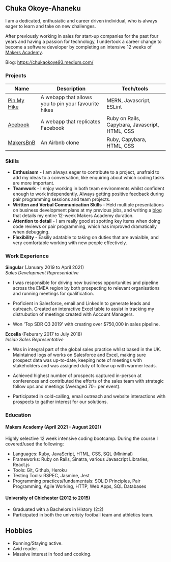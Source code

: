 ## Chuka Okoye-Ahaneku
I am a dedicated, enthusiatic and career driven individual, who is always eager to learn and take on new challenges. 

After previously working in sales for start-up companies for the past four years and having a passion for technology, I undertook a career change to become a software developer by completing an intensive 12 weeks of [Makers Academy](https://github.com/makersacademy).

Blog: https://chukaokoye93.medium.com/
### Projects
| Name                         | Description       | Tech/tools        |
| ---------------------------- | ----------------- | ----------------- |
| [Pin My Hike][1]          | A webapp that allows you to pin your favourite hikes | MERN, Javascript, ESLint |
| [Acebook][2] | A webapp that replicates Facebook | Ruby on Rails, Capybara, Javascript, HTML, CSS |
| [MakersBnB][3] | An Airbnb clone | Ruby, Capybara, HTML, CSS |

### Skills
- **Enthusiasm** - I am always eager to contribute to a project, unafraid to add my ideas to a conversation, like enquiring about which coding tasks are more important. 
- **Teamwork** - I enjoy working in both team environments whilst confident enough to work independently. Always getting positive feedback during pair programming sessions and team projects.
- **Written and Verbal Communication Skills** - Held multiple presentations on business development plans at my previous jobs, and writing a [blog][4] that details my entire 12-week Makers Academy duration.
- **Attention to detail** - I am really good at spotting key items when doing code reviews or pair programming, which has improved dramatically when debugging.
- **Flexibility** - Easiliy adatable to taking on duties that are avaialble, and very comfortable working with new people effectively.

### Work Experience

**Singular** (January 2019 to April 2021)  
*Sales Development Representative*
- I was responsible for driving new business opportunities and pipeline across the EMEA region by both prospecting to relevant organisations and running meetings for qualification.

- Proficient in Salesforce, email and LinkedIn to generate leads and outreach. Created an interactive Excel table to assist in tracking my distrubution of meetings created with Account Managers.

- Won 'Top SDR Q3 2019' with creating over $750,000 in sales pipeline.

**Eccella** (Feburary 2017 to July 2018)  
*Inside Sales Representative*
- Was in integral part of the global sales practice whilst based in the UK.
Maintained logs of works on Salesforce and Excel, making sure prospect data was up-to-date, keeping note of meetings with stakeholders and was assigned duty of follow up with warmer leads.
 
 - Achieved highest number of prospects captured in-person at conferences and contributed the efforts of the sales team with strategic follow ups and meetings (Averaged 70+ per event).

 - Participated in cold-calling, email outreach and website interactions with prospects to gather interest for our solutions.
 
### Education

#### Makers Academy (April 2021 - August 2021)
Highly selective 12 week intensive coding bootcamp. During the course I covered/used the following:
- Languages: Ruby, JavaScript, HTML, CSS, SQL (Minimal)
- Frameworks: Ruby on Rails, Sinatra, various Javascript Libraries, React.js
- Tools: Git, Github, Heroku
- Testing Tools: RSPEC, Jasmine, Jest
- Programming practices/fundamentals: SOLID Principles, Pair Programming, Agile Working, HTTP, Web Apps, SQL Databases

#### University of Chichester (2012 to 2015)
- Graduated with a Bachelors in History (2:2)
- Participated in both the univeristy football team and athletics team.

## Hobbies
- Running/Staying active.
- Avid reader.
- Massive interest in food and cooking.

[1]: https://github.com/coo990/pin-my-hike
[2]: https://github.com/coo990/acebook-smells-like-team-spirit
[3]: https://github.com/coo990/MakerBnB
[4]: https://chukaokoye93.medium.com/
